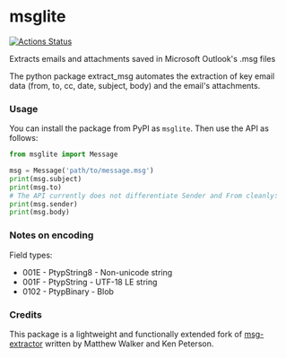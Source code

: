 # msglite

[![Actions Status](https://github.com/alephdata/msglite/workflows/package/badge.svg)](https://github.com/alephdata/msglite/actions)

Extracts emails and attachments saved in Microsoft Outlook's .msg files

The python package extract_msg automates the extraction of key email
data (from, to, cc, date, subject, body) and the email's attachments.

### Usage

You can install the package from PyPI as `msglite`. Then use the API
as follows:

```python
from msglite import Message

msg = Message('path/to/message.msg')
print(msg.subject)
print(msg.to)
# The API currently does not differentiate Sender and From cleanly:
print(msg.sender)
print(msg.body)
```

### Notes on encoding 

Field types:

* 001E - PtypString8 - Non-unicode string
* 001F - PtypString - UTF-18 LE string
* 0102 - PtypBinary - Blob

### Credits

This package is a lightweight and functionally extended fork of [msg-extractor](https://github.com/mattgwwalker/msg-extractor) written by Matthew Walker and Ken Peterson.